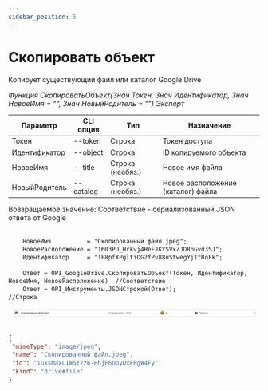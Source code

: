 ```yaml
---
sidebar_position: 5
---
```


# Скопировать объект
Копирует существующий файл или каталог Google Drive

*Функция СкопироватьОбъект(Знач Токен, Знач Идентификатор, Знач НовоеИмя = "", Знач НовыйРодитель = "") Экспорт*

  | Параметр | CLI опция | Тип | Назначение |
  |-|-|-|-|
  | Токен | --token | Строка | Токен доступа |
  | Идентификатор | --object | Строка | ID копируемого объекта |
  | НовоеИмя | --title | Строка (необяз.) | Новое имя файла |
  | НовыйРодитель | --catalog | Строка (необяз.) | Новое расположение (каталог) файла |
  
  Вовзращаемое значение: Соответствие - сериализованный JSON ответа от Google

```bsl title="Пример кода"

    НовоеИмя          = "Скопированный файл.jpeg";
    НовоеРасположение = "1603PU_Hrkvj4HeFJKYSVxZJDRoGvd3SJ";
    Идентификатор     = "1F8pfXPgltiOG2fPv88uStwegYj1tRoFk";
    
    Ответ = OPI_GoogleDrive.СкопироватьОбъект(Токен, Идентификатор, НовоеИмя, НовоеРасположение)  //Соответствие
    Ответ = OPI_Инструменты.JSONСтрокой(Ответ);                                                   //Строка

```

![Результат](img/2.png)

```json title="Результат"

{
 "mimeType": "image/jpeg",
 "name": "Скопированный файл.jpeg",
 "id": "1uxsMaxL1W5Y7z6-HhjE6QpyDxFPgW4Fy",
 "kind": "drive#file"
}

```
